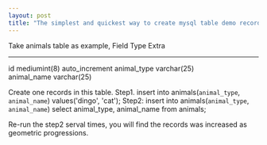 ```yaml
---
layout: post
title: "The simplest and quickest way to create mysql table demo records."
---
```


Take animals table as example,
Field        Type     Extra
-----------  ------------ 
id    mediumint(8)  auto_increment
animal_type  varchar(25)        
animal_name  varchar(25)   

Create one records in this table.
Step1. insert into animals(`animal_type`, `animal_name`) values('dingo', 'cat');
Step2:
insert into animals(`animal_type`, `animal_name`) select animal_type, animal_name from animals;

Re-run the step2 serval times, you will find the records was increased as geometric progressions.